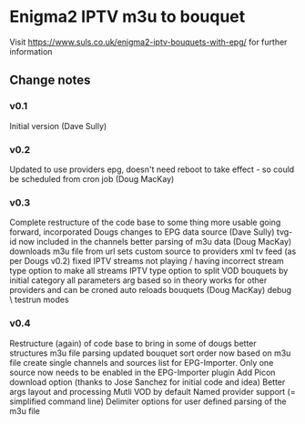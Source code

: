 # Enigma2 IPTV m3u to bouquet

Visit https://www.suls.co.uk/enigma2-iptv-bouquets-with-epg/ for further information

## Change notes
### v0.1
Initial version (Dave Sully)
### v0.2
Updated to use providers epg, doesn't need reboot to take effect - so could be scheduled from cron job (Doug MacKay)
### v0.3
Complete restructure of the code base to some thing more usable going forward, incorporated Dougs changes to EPG data source  (Dave Sully)
tvg-id now included in the channels
better parsing of m3u data (Doug MacKay)
downloads m3u file from url
sets custom source to providers xml tv feed (as per Dougs v0.2)
fixed IPTV streams not playing / having incorrect stream type
option to make all streams IPTV type
option to split VOD bouquets by initial category
all parameters arg based so in theory works for other providers and can be croned
auto reloads bouquets (Doug MacKay)
debug \ testrun modes
### v0.4
Restructure (again) of code base to bring in some of dougs better structures
m3u file parsing updated
bouquet sort order now based on m3u file
create single channels and sources list for EPG-Importer. Only one source now needs to be enabled in the EPG-Importer plugin
Add Picon download option (thanks to Jose Sanchez for initial code and idea)
Better args layout and processing
Mutli VOD by default
Named provider support (= simplified command line)
Delimiter options for user defined parsing of the m3u file

